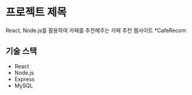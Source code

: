 # 프로젝트 제목

React, Node.js를 활용하여 카페를 추천해주는 카페 추천 웹사이트
*CafeRecom

## 기술 스택
- React
- Node.js
- Express
- MySQL

